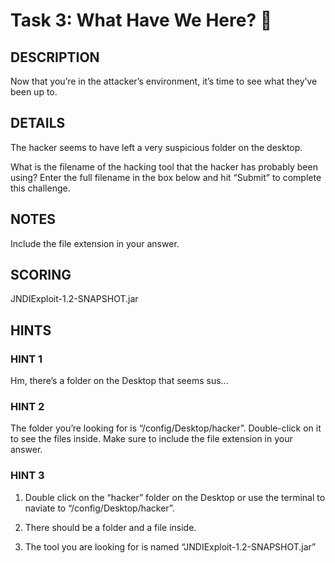 # Task 3: What Have We Here? 🧐

## DESCRIPTION

Now that you’re in the attacker’s environment, it’s time to see what they’ve been up to.

## DETAILS

The hacker seems to have left a very suspicious folder on the desktop.

What is the filename of the hacking tool that the hacker has probably been using? Enter the full filename in the box below and hit “Submit” to complete this challenge.

## NOTES

Include the file extension in your answer.

## SCORING

JNDIExploit-1.2-SNAPSHOT.jar

## HINTS

### HINT 1

Hm, there’s a folder on the Desktop that seems sus...

### HINT 2

The folder you’re looking for is “/config/Desktop/hacker”. Double-click on it to see the files inside. Make sure to include the file extension in your answer.

### HINT 3

1. Double click on the “hacker” folder on the Desktop or use the terminal to naviate to “/config/Desktop/hacker”.

2. There should be a folder and a file inside.

3. The tool you are looking for is named “JNDIExploit-1.2-SNAPSHOT.jar”
